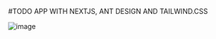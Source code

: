 #TODO APP WITH NEXTJS, ANT DESIGN AND TAILWIND.CSS

![image](https://user-images.githubusercontent.com/62578181/215273696-66d012dd-23ec-469a-b74e-3d744a17c8d2.png)
